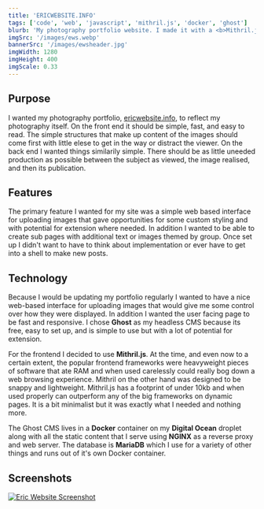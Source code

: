 ```yaml
---
title: 'ERICWEBSITE.INFO'
tags: ['code', 'web', 'javascript', 'mithril.js', 'docker', 'ghost']
blurb: 'My photography portfolio website. I made it with a <b>Mithril.js</b> front-end and a headless <b>Ghost CMS</b> backend both served from <b>Docker</b> containers on my <b>Digital Ocean</b> droplet'
imgSrc: '/images/ews.webp'
bannerSrc: '/images/ewsheader.jpg'
imgWidth: 1280
imgHeight: 400
imgScale: 0.33
---
```


## Purpose

I wanted my photography portfolio, [ericwebsite.info](https://ericwebsite.info), to reflect my photography itself. On the front end it should be simple, fast, and easy to read. The simple structures that make up content of the images should come first with little elese to get in the way or distract the viewer. On the back end I wanted things similarily simple. There should be as little uneeded production as possible between the subject as viewed, the image realised, and then its publication.

## Features

The primary feature I wanted for my site was a simple web based interface for uploading images that gave opportunities for some custom styling and with potential for extension where needed. In addition I wanted to be able to create sub pages with additional text or images themed by group. Once set up I didn't want to have to think about implementation or ever have to get into a shell to make new posts.

## Technology

Because I would be updating my portfolio regularly I wanted to have a nice web-based interface for uploading images that would give me some control over how they were displayed. In addition I wanted the user facing page to be fast and responsive. I chose **Ghost** as my headless CMS because its free, easy to set up, and is simple to use but with a lot of potential for extension. 

For the frontend I decided to use **Mithril.js**. At the time, and even now to a certain extent, the popular frontend frameworks were heavyweight pieces of software that ate RAM and when used carelessly could really bog down a web browsing experience. Mithril on the other hand was designed to be snappy and lightweight. Mithril.js has a footprint of under 10kb and when used properly can outperform any of the big frameworks on dynamic pages. It is a bit minimalist but it was exactly what I needed and nothing more.

The Ghost CMS lives in a **Docker** container on my **Digital Ocean** droplet along with all the static content that I serve using **NGINX** as a reverse proxy and web server. The database is **MariaDB** which I use for a variety of other things and runs out of it's own Docker container.

## Screenshots

[![Eric Website Screenshot](/images/ewsscreenshot.png)](/images/ewsscreenshot.png)